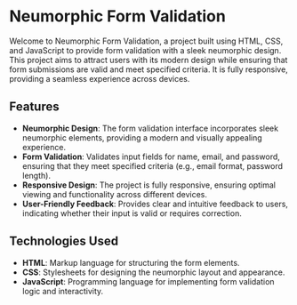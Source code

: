 # Neumorphic Form Validation

Welcome to Neumorphic Form Validation, a project built using HTML, CSS, and JavaScript to provide form validation with a sleek neumorphic design. This project aims to attract users with its modern design while ensuring that form submissions are valid and meet specified criteria. It is fully responsive, providing a seamless experience across devices.

## Features

- **Neumorphic Design**: The form validation interface incorporates sleek neumorphic elements, providing a modern and visually appealing experience.
- **Form Validation**: Validates input fields for name, email, and password, ensuring that they meet specified criteria (e.g., email format, password length).
- **Responsive Design**: The project is fully responsive, ensuring optimal viewing and functionality across different devices.
- **User-Friendly Feedback**: Provides clear and intuitive feedback to users, indicating whether their input is valid or requires correction.

## Technologies Used

- **HTML**: Markup language for structuring the form elements.
- **CSS**: Stylesheets for designing the neumorphic layout and appearance.
- **JavaScript**: Programming language for implementing form validation logic and interactivity.
